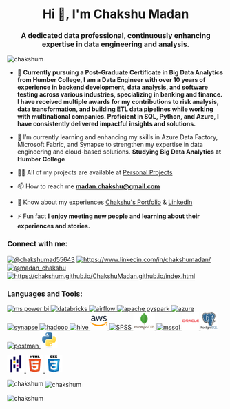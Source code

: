 <h1 align="center">Hi 👋, I'm Chakshu Madan</h1>
<h3 align="center">A dedicated data professional, continuously enhancing expertise in data engineering and analysis.</h3>

<p align="left"> <img src="https://komarev.com/ghpvc/?username=chakshum&label=Profile%20views&color=0e75b6&style=flat" alt="chakshum" /> </p>

- 🔭 **Currently pursuing a Post-Graduate Certificate in Big Data Analytics from Humber College, I am a Data Engineer with over 10 years of experience in backend development, data analysis, and software testing across various industries, specializing in banking and finance. I have received multiple awards for my contributions to risk analysis, data transformation, and building ETL data pipelines while working with multinational companies. Proficient in SQL, Python, and Azure, I have consistently delivered impactful insights and solutions.**

- 🌱 I’m currently learning and enhancing my skills in Azure Data Factory, Microsoft Fabric, and Synapse to strengthen my expertise in data engineering and cloud-based solutions. **Studying Big Data Analytics at Humber College**

- 👨‍💻 All of my projects are available at [Personal Projects](https://chakshum.github.io/ChakshuMadan.github.io/projects.html)

- 📫 How to reach me **madan.chakshu@gmail.com**

- 📄 Know about my experiences [Chakshu's Portfolio](https://chakshum.github.io/ChakshuMadan.github.io/resume.html) & [LinkedIn](https://www.linkedin.com/in/chakshumadan/)

- ⚡ Fun fact **I enjoy meeting new people and learning about their experiences and stories.**

<!--
<p align="left"> <a href="https://github.com/ryo-ma/github-profile-trophy"><img src="https://github-profile-trophy.vercel.app/?username=chakshum" alt="chakshum" /></a> </p>
-->

<h3 align="left">Connect with me:</h3>
<p align="left">
<a href="https://twitter.com/@chakshumad55643" target="blank"><img align="center" src="https://raw.githubusercontent.com/rahuldkjain/github-profile-readme-generator/master/src/images/icons/Social/twitter.svg" alt="@chakshumad55643" height="30" width="40" /></a>
<a href="https://www.linkedin.com/in/chakshumadan/" target="blank"><img align="center" src="https://raw.githubusercontent.com/rahuldkjain/github-profile-readme-generator/master/src/images/icons/Social/linked-in-alt.svg" alt="https://www.linkedin.com/in/chakshumadan/" height="30" width="40" /></a>
<a href="https://www.hackerrank.com/madan_chakshu" target="blank"><img align="center" src="https://raw.githubusercontent.com/rahuldkjain/github-profile-readme-generator/master/src/images/icons/Social/hackerrank.svg" alt="@madan_chakshu" height="30" width="40" /></a>
<a href="https://chakshum.github.io/ChakshuMadan.github.io/index.html" target="blank"><img align="center" src="https://raw.githubusercontent.com/rahuldkjain/github-profile-readme-generator/master/src/images/icons/Social/rss.svg" alt="https://chakshum.github.io/ChakshuMadan.github.io/index.html" height="30" width="40" /></a>
</p>


<h3 align="left">Languages and Tools:</h3>
<p align="left"> 

<a href="https://www.microsoft.com/en-us/power-platform/products/power-bi" target="_blank" rel="noreferrer"> <img src="https://upload.wikimedia.org/wikipedia/commons/c/cf/New_Power_BI_Logo.svg" alt="ms power bi" width="40" height="40"/> </a> 
<a href="https://www.databricks.com/" target="_blank" rel="noreferrer"> <img src="https://upload.wikimedia.org/wikipedia/commons/6/63/Databricks_Logo.png" alt="databricks" width="80" height="40"/> </a> 
<a href="https://airflow.apache.org/" target="_blank" rel="noreferrer"> <img src="https://upload.wikimedia.org/wikipedia/commons/d/de/AirflowLogo.png" alt="airflow" width="100" height="40"/> </a> 
<a href="https://spark.apache.org/docs/latest/api/python/index.html" target="_blank" rel="noreferrer"> <img src="https://upload.wikimedia.org/wikipedia/commons/f/f3/Apache_Spark_logo.svg" alt="apache pyspark" width="50" height="40"/> </a> 
<a href="https://azure.microsoft.com/en-in/" target="_blank" rel="noreferrer"> <img src="https://www.vectorlogo.zone/logos/microsoft_azure/microsoft_azure-icon.svg" alt="azure" width="40" height="40"/> </a> 
<a href="https://azure.microsoft.com/en-ca/products/synapse-analytics/" target="_blank" rel="noreferrer"> <img src="https://logowik.com/content/uploads/images/azure-synapse-analytics6078.jpg" alt="synapse" width="50" height="40"/> </a> 
<a href="https://hadoop.apache.org/" target="_blank" rel="noreferrer"> <img src="https://www.vectorlogo.zone/logos/apache_hadoop/apache_hadoop-icon.svg" alt="hadoop" width="40" height="40"/> </a> 
<a href="https://www.tableau.com/" target="_blank" rel="noreferrer"> <img src="https://upload.wikimedia.org/wikipedia/commons/4/4b/Tableau_Logo.png" alt="hive" width="140" height="30"/> </a> 
<a href="https://aws.amazon.com" target="_blank" rel="noreferrer"> <img src="https://raw.githubusercontent.com/devicons/devicon/master/icons/amazonwebservices/amazonwebservices-original-wordmark.svg" alt="aws" width="40" height="40"/> </a> 
<a href="https://www.ibm.com/spss" target="_blank" rel="noreferrer"> <img src="https://upload.wikimedia.org/wikipedia/commons/e/ea/SPSS_logo.svg" alt="SPSS" width="40" height="40"/> </a> 
<a href="https://www.mongodb.com/" target="_blank" rel="noreferrer"> <img src="https://raw.githubusercontent.com/devicons/devicon/master/icons/mongodb/mongodb-original-wordmark.svg" alt="mongodb" width="50" height="40"/> </a> 
<a href="https://www.microsoft.com/en-us/sql-server" target="_blank" rel="noreferrer"> <img src="https://www.svgrepo.com/show/303229/microsoft-sql-server-logo.svg" alt="mssql" width="50" height="40"/> </a> 
<a href="https://www.oracle.com/" target="_blank" rel="noreferrer"> <img src="https://raw.githubusercontent.com/devicons/devicon/master/icons/oracle/oracle-original.svg" alt="oracle" width="40" height="40"/> </a> 
<a href="https://www.postgresql.org" target="_blank" rel="noreferrer"> <img src="https://raw.githubusercontent.com/devicons/devicon/master/icons/postgresql/postgresql-original-wordmark.svg" alt="postgresql" width="40" height="40"/> </a> 
<a href="https://postman.com" target="_blank" rel="noreferrer"> <img src="https://www.vectorlogo.zone/logos/getpostman/getpostman-icon.svg" alt="postman" width="40" height="40"/> </a> 
<a href="https://www.python.org" target="_blank" rel="noreferrer"> <img src="https://raw.githubusercontent.com/devicons/devicon/master/icons/python/python-original.svg" alt="python" width="40" height="40"/> </a> </p>
<a href="https://pandas.pydata.org/" target="_blank" rel="noreferrer"> <img src="https://raw.githubusercontent.com/devicons/devicon/2ae2a900d2f041da66e950e4d48052658d850630/icons/pandas/pandas-original.svg" alt="pandas" width="40" height="40"/> </a> 
<a href="https://www.w3.org/html/" target="_blank" rel="noreferrer"> <img src="https://raw.githubusercontent.com/devicons/devicon/master/icons/html5/html5-original-wordmark.svg" alt="html5" width="40" height="40"/> </a> 
<a href="https://www.w3schools.com/css/" target="_blank" rel="noreferrer"> <img src="https://raw.githubusercontent.com/devicons/devicon/master/icons/css3/css3-original-wordmark.svg" alt="css3" width="40" height="40"/> </a> 

<p><img align="left" src="https://github-readme-stats.vercel.app/api/top-langs?username=chakshum&show_icons=true&locale=en&layout=compact" alt="chakshum" /></p>

<p>&nbsp;<img align="center" src="https://github-readme-stats.vercel.app/api?username=chakshum&show_icons=true&locale=en" alt="chakshum" /></p>

<p><img align="center" src="https://github-readme-streak-stats.herokuapp.com/?user=chakshum&" alt="chakshum" /></p>
